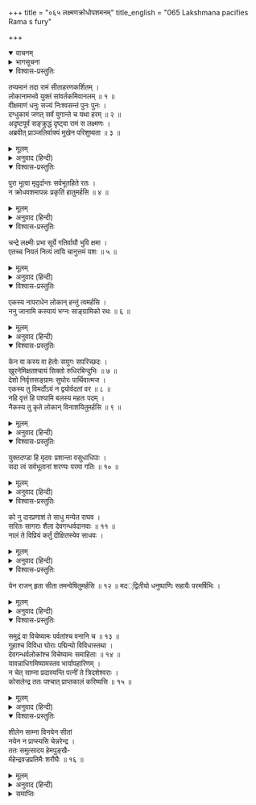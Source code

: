 +++
title = "०६५ लक्ष्मणक्रोधोपशमनम्"
title_english = "065 Lakshmana pacifies Rama s fury"

+++
<details open><summary>वाचनम्</summary>
<div caption="श्रीराम-हरिसीताराममूर्ति-घनपाठिभ्यां वचनम्" class="audioEmbed" src="https://archive.org/download/Ramayana-recitation-Sriram-harisItArAmamUrti-Ghanapaati-v2/Kanda_3/Kanda_3_ARK-065-Lakshmana_Krodho_Upashamanam.mp3"></div>
</details>

<details><summary>भागसूचना</summary>

65. लक्ष्मणका श्रीरामको समझा-बुझाकर शान्त करना
</details>

<details open><summary>विश्वास-प्रस्तुतिः</summary>

तप्यमानं तदा रामं सीताहरणकर्शितम् ।  
लोकानामभवे युक्तं सांवर्तकमिवानलम् ॥ १ ॥  
वीक्षमाणं धनुः सज्यं निःश्वसन्तं पुनः पुनः ।  
दग्धुकामं जगत् सर्वं युगान्ते च यथा हरम् ॥ २ ॥  
अदृष्टपूर्वं सङ्क्रुद्धं दृष्ट्वा रामं स लक्ष्मणः ।  
अब्रवीत् प्राञ्जलिर्वाक्यं मुखेन परिशुष्यता ॥ ३ ॥
</details>

<details><summary>मूलम्</summary>

तप्यमानं तदा रामं सीताहरणकर्शितम् ।  
लोकानामभवे युक्तं सांवर्तकमिवानलम् ॥ १ ॥  
वीक्षमाणं धनुः सज्यं निःश्वसन्तं पुनः पुनः ।  
दग्धुकामं जगत् सर्वं युगान्ते च यथा हरम् ॥ २ ॥  
अदृष्टपूर्वं सङ्क्रुद्धं दृष्ट्वा रामं स लक्ष्मणः ।  
अब्रवीत् प्राञ्जलिर्वाक्यं मुखेन परिशुष्यता ॥ ३ ॥
</details>

<details><summary>अनुवाद (हिन्दी)</summary>

सीताहरणके शोकसे पीड़ित हुए श्रीराम जब उस समय संतप्त हो प्रलयकालिक अग्निके समान समस्त लोकोंका संहार करनेको उद्यत हो गये और धनुषकी डोरी चढ़ाकर बारंबार उसकी ओर देखने लगे तथा लंबी साँस खींचने लगे, साथ ही कल्पान्तकालमें रुद्रदेवकी भाँति समस्त संसारको दग्ध कर देनेकी इच्छा करने लगे, तब जिन्हें इस रूपमें पहले कभी देखा नहीं गया था, उन अत्यन्त कुपित हुए श्रीरामकी ओर देखकर लक्ष्मण हाथ जोड़ सूखे हुए मुँहसे इस प्रकार बोले— ॥ १—३ ॥
</details>

<details open><summary>विश्वास-प्रस्तुतिः</summary>

पुरा भूत्वा मृदुर्दान्तः सर्वभूतहिते रतः ।  
न क्रोधवशमापन्नः प्रकृतिं हातुमर्हसि ॥ ४ ॥
</details>

<details><summary>मूलम्</summary>

पुरा भूत्वा मृदुर्दान्तः सर्वभूतहिते रतः ।  
न क्रोधवशमापन्नः प्रकृतिं हातुमर्हसि ॥ ४ ॥
</details>

<details><summary>अनुवाद (हिन्दी)</summary>

‘आर्य! आप पहले कोमल स्वभावसे युक्त, जितेन्द्रिय और समस्त प्राणियोंके हितमें तत्पर रहे हैं । अब क्रोधके वशीभूत होकर अपनी प्रकृति (स्वभाव) का परित्याग न करें ॥ ४ ॥
</details>

<details open><summary>विश्वास-प्रस्तुतिः</summary>

चन्द्रे लक्ष्मीः प्रभा सूर्ये गतिर्वायौ भुवि क्षमा ।  
एतच्च नियतं नित्यं त्वयि चानुत्तमं यशः ॥ ५ ॥
</details>

<details><summary>मूलम्</summary>

चन्द्रे लक्ष्मीः प्रभा सूर्ये गतिर्वायौ भुवि क्षमा ।  
एतच्च नियतं नित्यं त्वयि चानुत्तमं यशः ॥ ५ ॥
</details>

<details><summary>अनुवाद (हिन्दी)</summary>

‘चन्द्रमामें शोभा, सूर्यमें प्रभा, वायुमें गति और पृथ्वीमें क्षमा जैसे नित्य विराजमान रहती है, उसी प्रकार आपमें सर्वोत्तम यश सदा प्रकाशित होता है ॥ ५ ॥
</details>

<details open><summary>विश्वास-प्रस्तुतिः</summary>

एकस्य नापराधेन लोकान् हन्तुं त्वमर्हसि ।  
ननु जानामि कस्यायं भग्नः साङ्ग्रामिको रथः ॥ ६ ॥
</details>

<details><summary>मूलम्</summary>

एकस्य नापराधेन लोकान् हन्तुं त्वमर्हसि ।  
ननु जानामि कस्यायं भग्नः साङ्ग्रामिको रथः ॥ ६ ॥
</details>

<details><summary>अनुवाद (हिन्दी)</summary>

‘आप किसी एकके अपराधसे समस्त लोकोंका संहार न करें । मैं यह जाननेकी चेष्टा करता हूँ कि यह टूटा हुआ युद्धोपयोगी रथ किसका है ॥ ६ ॥
</details>

<details open><summary>विश्वास-प्रस्तुतिः</summary>

केन वा कस्य वा हेतोः सयुगः सपरिच्छदः ।  
खुरनेमिक्षतश्चायं सिक्तो रुधिरबिन्दुभिः ॥ ७ ॥  
देशो निर्वृत्तसङ्ग्रामः सुघोरः पार्थिवात्मज ।  
एकस्य तु विमर्दोऽयं न द्वयोर्वदतां वर ॥ ८ ॥  
नहि वृत्तं हि पश्यामि बलस्य महतः पदम् ।  
नैकस्य तु कृते लोकान् विनाशयितुमर्हसि ॥ ९ ॥
</details>

<details><summary>मूलम्</summary>

केन वा कस्य वा हेतोः सयुगः सपरिच्छदः ।  
खुरनेमिक्षतश्चायं सिक्तो रुधिरबिन्दुभिः ॥ ७ ॥  
देशो निर्वृत्तसङ्ग्रामः सुघोरः पार्थिवात्मज ।  
एकस्य तु विमर्दोऽयं न द्वयोर्वदतां वर ॥ ८ ॥  
नहि वृत्तं हि पश्यामि बलस्य महतः पदम् ।  
नैकस्य तु कृते लोकान् विनाशयितुमर्हसि ॥ ९ ॥
</details>

<details><summary>अनुवाद (हिन्दी)</summary>

‘अथवा किसने किस उद्देश्यसे जूए तथा अन्य उपकरणोंसहित इस रथको तोड़ा है? इसका भी पता लगाना है । राजकुमार! यह स्थान घोड़ोंकी खुरों और थके पहियोंसे खुदा हुआ है; साथ ही खूनकी बूदोंसे सिंच उठा है । इससे सिद्ध होता है कि यहाँ बड़ा भयंकर संग्राम हुआ था, परंतु यह संग्राम-चिह्न किसी एक ही रथीका है, दोका नहीं । वक्ताओंमें श्रेष्ठ श्रीराम! मैं यहाँ किसी विशाल सेनाका पदचिह्न नहीं देख रहा हूँ; अतः किसी एकहीके अपराधके कारण आपको समस्त लोकोंका विनाश नहीं करना चाहिये ॥ ७—९ ॥
</details>

<details open><summary>विश्वास-प्रस्तुतिः</summary>

युक्तदण्डा हि मृदवः प्रशान्ता वसुधाधिपाः ।  
सदा त्वं सर्वभूतानां शरण्यः परमा गतिः ॥ १० ॥
</details>

<details><summary>मूलम्</summary>

युक्तदण्डा हि मृदवः प्रशान्ता वसुधाधिपाः ।  
सदा त्वं सर्वभूतानां शरण्यः परमा गतिः ॥ १० ॥
</details>

<details><summary>अनुवाद (हिन्दी)</summary>

‘क्योंकि राजालोग अपराधके अनुसार ही उचित दण्ड देनेवाले, कोमल स्वभाववाले और शान्त होते हैं । आप तो सदा ही समस्त प्राणियोंको शरण देनेवाले तथा उनकी परम गति हैं ॥ १० ॥
</details>

<details open><summary>विश्वास-प्रस्तुतिः</summary>

को नु दारप्रणाशं ते साधु मन्येत राघव ।  
सरितः सागराः शैला देवगन्धर्वदानवाः ॥ ११ ॥  
नालं ते विप्रियं कर्तुं दीक्षितस्येव साधवः ।
</details>

<details><summary>मूलम्</summary>

को नु दारप्रणाशं ते साधु मन्येत राघव ।  
सरितः सागराः शैला देवगन्धर्वदानवाः ॥ ११ ॥  
नालं ते विप्रियं कर्तुं दीक्षितस्येव साधवः ।
</details>

<details><summary>अनुवाद (हिन्दी)</summary>

‘रघुनन्दन! आपकी स्त्रीका विनाश या अपहरण कौन अच्छा समझेगा? जैसे यज्ञमें दीक्षित हुए पुरुषका साधुस्वभाववाले ऋत्विज् कभी अप्रिय नहीं कर सकते, उसी प्रकार सरिताएँ, समुद्र, पर्वत, देवता, गन्धर्व और दानव—ये कोई भी आपके प्रतिकूल आचरण नहीं कर सकते ॥ ११ १/२ ॥
</details>

<details open><summary>विश्वास-प्रस्तुतिः</summary>

येन राजन् हृता सीता तमन्वेषितुमर्हसि ॥ १२ ॥ मद‍‍‍्द्वितीयो धनुष्पाणिः सहायैः परमर्षिभिः ।
</details>

<details><summary>मूलम्</summary>

येन राजन् हृता सीता तमन्वेषितुमर्हसि ॥ १२ ॥ मद‍‍‍्द्वितीयो धनुष्पाणिः सहायैः परमर्षिभिः ।
</details>

<details><summary>अनुवाद (हिन्दी)</summary>

‘राजन्! जिसने सीताका अपहरण किया है, उसीका अन्वेषण करना चाहिये । आप मेरे साथ धनुष हाथमें लेकर बड़े-बड़े ऋषियोंकी सहायतासे उसका पता लगावें ॥ १२ १/२ ॥
</details>

<details open><summary>विश्वास-प्रस्तुतिः</summary>

समुद्रं वा विचेष्यामः पर्वतांश्च वनानि च ॥ १३ ॥  
गुहाश्च विविधा घोराः पद्मिन्यो विविधास्तथा ।  
देवगन्धर्वलोकांश्च विचेष्यामः समाहिताः ॥ १४ ॥  
यावन्नाधिगमिष्यामस्तव भार्यापहारिणम् ।  
न चेत् साम्ना प्रदास्यन्ति पत्नीं ते त्रिदशेश्वराः ।  
कोसलेन्द्र ततः पश्चात् प्राप्तकालं करिष्यसि ॥ १५ ॥
</details>

<details><summary>मूलम्</summary>

समुद्रं वा विचेष्यामः पर्वतांश्च वनानि च ॥ १३ ॥  
गुहाश्च विविधा घोराः पद्मिन्यो विविधास्तथा ।  
देवगन्धर्वलोकांश्च विचेष्यामः समाहिताः ॥ १४ ॥  
यावन्नाधिगमिष्यामस्तव भार्यापहारिणम् ।  
न चेत् साम्ना प्रदास्यन्ति पत्नीं ते त्रिदशेश्वराः ।  
कोसलेन्द्र ततः पश्चात् प्राप्तकालं करिष्यसि ॥ १५ ॥
</details>

<details><summary>अनुवाद (हिन्दी)</summary>

‘हम सब लोग एकाग्रचित्त हो समुद्रमें खोजेंगे, पर्वतों और वनोंमें ढूँढ़ेंगे, नाना प्रकारकी भयंकर गुफाओं और भाँति-भाँतिके सरोवरोंको छान डालेंगे तथा देवताओं और गन्धर्वोंके लोकोंमें भी तलाश करेंगे । जबतक आपकी पत्नीका अपहरण करनेवाले दुरात्माका पता नहीं लगा लेंगे, तबतक हम अपना यह प्रयत्न जारी रखेंगे । कोसलनरेश! यदि हमारे शान्तिपूर्ण बर्तावसे देवेश्वरगण आपकी पत्नीका पता नहीं देंगे तो उस अवसरके अनुरूप कार्य आप कीजियेगा ॥
</details>

<details open><summary>विश्वास-प्रस्तुतिः</summary>

शीलेन साम्ना विनयेन सीतां  
नयेन न प्राप्स्यसि चेन्नरेन्द्र ।  
ततः समुत्सादय हेमपुङ्खै-  
र्महेन्द्रवज्रप्रतिमैः शरौघैः ॥ १६ ॥
</details>

<details><summary>मूलम्</summary>

शीलेन साम्ना विनयेन सीतां  
नयेन न प्राप्स्यसि चेन्नरेन्द्र ।  
ततः समुत्सादय हेमपुङ्खै-  
र्महेन्द्रवज्रप्रतिमैः शरौघैः ॥ १६ ॥
</details>

<details><summary>अनुवाद (हिन्दी)</summary>

‘नरेन्द्र! यदि अच्छे शील-स्वभाव, सामनीति, विनय और न्यायके अनुसार प्रयत्न करनेपर भी आपको सीताका पता न मिले, तब आप सुवर्णमय पंखवाले महेन्द्रके वज्रतुल्य बाणसमूहोंसे समस्त लोकोंका संहार कर डालें’ ॥ १६ ॥
</details>

<details><summary>समाप्तिः</summary>

इत्यार्षे श्रीमद्रामायणे वाल्मीकीये आदिकाव्येऽरण्यकाण्डे पञ्चषष्टितमः सर्गः ॥ ६५ ॥  
इस प्रकार श्रीवाल्मीकिनिर्मित आर्षरामायण आदिकाव्यके अरण्यकाण्डमें पैंसठवाँ सर्ग पूरा हुआ ॥ ६५ ॥
</details>

